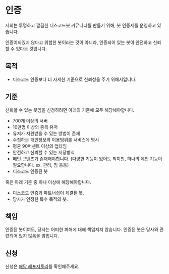 # 인증

저희는 투명하고 깔끔한 디스코드봇 커뮤니티를 만들기 위해, 봇 인증제를 운영하고 있습니다.

인증이되있지 않다고 위험한 봇이라는 것이 아니라, 인증되어 있는 봇이 안전하고 신뢰할 수 있다는 것입니다.

## 목적

- 디스코드 인증보다 더 자세한 기준으로 신뢰성을 주기 위해서입니다.

## 기준

신뢰할 수 있는 봇임을 신청하려면 아래의 기준에 모두 해당해야합니다.

- 700개 이상의 서버
- 10만명 이상의 중복 유저
- 유저가 지원받을 수 있는 방법이 존재
- 수집하는 개인정보와 이용범위를 서비스에 명시
- 평균 90퍼센트 이상의 업타임
- 안전하고 신뢰할 수 있는 저장방식
- 메인 콘텐츠가 존재해야합니다. (다양한 기능이 있어도 되지만, 하나의 메인 기능이 필요합니다. ex. 관리, 밈 등등)
- 디스코드 인증된 봇

혹은 아래 기준 중 하나 이상에 해당해야합니다.

- 디스코드 인증과 파트너쉽이 체결된 봇.
- 당사가 인정한 특수 목적의 봇.

## 책임

인증된 봇이여도, 당사는 어떠한 피해에 대해 책임지지 않습니다.
인증된 봇은 당사와 관련되어 있지 않음을 밝힙니다.

## 신청

신청은 [해당 레포지토리](https://github.com/koreanbots/verification)를 확인해주세요.
